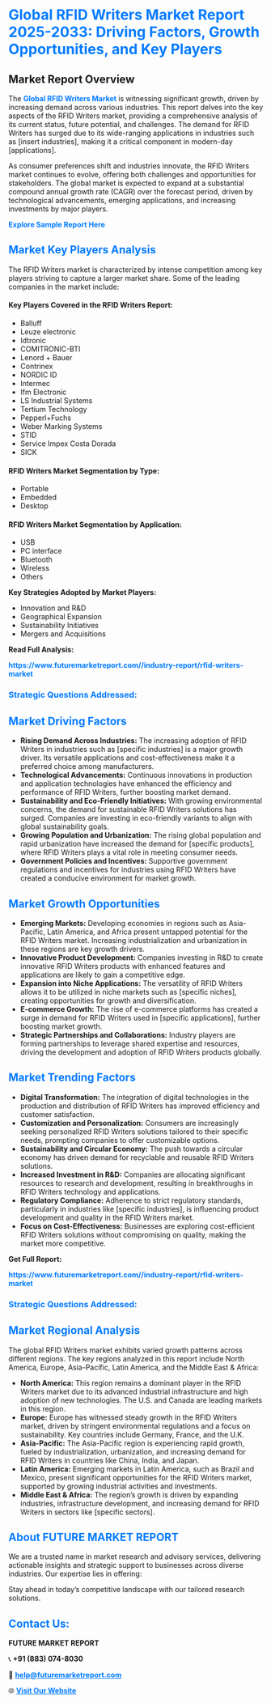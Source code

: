 <h1 style="color: #007BFF;">Global RFID Writers Market Report 2025-2033: Driving Factors, Growth Opportunities, and Key Players</h1>

<section id="overview">
<h2>Market Report Overview</h2>
<p>The <a href="https://www.futuremarketreport.com//industry-report/rfid-writers-market" style="color: #007BFF; text-decoration: none;"><strong>Global RFID Writers Market</strong></a> is witnessing significant growth, driven by increasing demand across various industries. This report delves into the key aspects of the RFID Writers market, providing a comprehensive analysis of its current status, future potential, and challenges. The demand for RFID Writers has surged due to its wide-ranging applications in industries such as [insert industries], making it a critical component in modern-day [applications].</p>
<p>As consumer preferences shift and industries innovate, the RFID Writers market continues to evolve, offering both challenges and opportunities for stakeholders. The global market is expected to expand at a substantial compound annual growth rate (CAGR) over the forecast period, driven by technological advancements, emerging applications, and increasing investments by major players.</p>
</section>

<section id="overview">
<p><a href="https://www.futuremarketreport.com//request-sample/reportId=82549" style="color: #007BFF; text-decoration: none;"><strong>Explore Sample Report Here</strong></a></p>
</section>

<section id="key-players">
<h2 style="color: #007BFF;">Market Key Players Analysis</h2>
<p>The RFID Writers market is characterized by intense competition among key players striving to capture a larger market share. Some of the leading companies in the market include:</p>
<h4>Key Players Covered in the RFID Writers Report:</h4>
<ul><li>Balluff</li><li>Leuze electronic</li><li>Idtronic</li><li>COMITRONIC-BTI</li><li>Lenord + Bauer</li><li>Contrinex</li><li>NORDIC ID</li><li>Intermec</li><li>Ifm Electronic</li><li>LS Industrial Systems</li><li>Tertium Technology</li><li>Pepperl+Fuchs</li><li>Weber Marking Systems</li><li>STID</li><li>Service Impex Costa Dorada</li><li>SICK</li></ul>
<h4>RFID Writers Market Segmentation by Type:</h4>
<ul><li>Portable</li><li>Embedded</li><li>Desktop</li></ul>

<h4>RFID Writers Market Segmentation by Application:</h4>
<ul><li>USB</li><li>PC interface</li><li>Bluetooth</li><li>Wireless</li><li>Others</li></ul>
<p><strong>Key Strategies Adopted by Market Players:</strong></p>
<ul>
<li>Innovation and R&D</li>
<li>Geographical Expansion</li>
<li>Sustainability Initiatives</li>
<li>Mergers and Acquisitions</li>
</ul>
</section>

<section>
<p><strong>Read Full Analysis: </strong></p><a href="https://www.futuremarketreport.com//industry-report/rfid-writers-market" style="color: #007BFF; text-decoration: none;"><strong>https://www.futuremarketreport.com//industry-report/rfid-writers-market</strong></a>
<h3 style="color: #007BFF;">Strategic Questions Addressed:</h3>
</section>

<section id="driving-factors">
<h2 style="color: #007BFF;">Market Driving Factors</h2>
<ul>
<li><strong>Rising Demand Across Industries:</strong> The increasing adoption of RFID Writers in industries such as [specific industries] is a major growth driver. Its versatile applications and cost-effectiveness make it a preferred choice among manufacturers.</li>
<li><strong>Technological Advancements:</strong> Continuous innovations in production and application technologies have enhanced the efficiency and performance of RFID Writers, further boosting market demand.</li>
<li><strong>Sustainability and Eco-Friendly Initiatives:</strong> With growing environmental concerns, the demand for sustainable RFID Writers solutions has surged. Companies are investing in eco-friendly variants to align with global sustainability goals.</li>
<li><strong>Growing Population and Urbanization:</strong> The rising global population and rapid urbanization have increased the demand for [specific products], where RFID Writers plays a vital role in meeting consumer needs.</li>
<li><strong>Government Policies and Incentives:</strong> Supportive government regulations and incentives for industries using RFID Writers have created a conducive environment for market growth.</li>
</ul>
</section>

<section id="growth-opportunities">
<h2 style="color: #007BFF;">Market Growth Opportunities</h2>
<ul>
<li><strong>Emerging Markets:</strong> Developing economies in regions such as Asia-Pacific, Latin America, and Africa present untapped potential for the RFID Writers market. Increasing industrialization and urbanization in these regions are key growth drivers.</li>
<li><strong>Innovative Product Development:</strong> Companies investing in R&D to create innovative RFID Writers products with enhanced features and applications are likely to gain a competitive edge.</li>
<li><strong>Expansion into Niche Applications:</strong> The versatility of RFID Writers allows it to be utilized in niche markets such as [specific niches], creating opportunities for growth and diversification.</li>
<li><strong>E-commerce Growth:</strong> The rise of e-commerce platforms has created a surge in demand for RFID Writers used in [specific applications], further boosting market growth.</li>
<li><strong>Strategic Partnerships and Collaborations:</strong> Industry players are forming partnerships to leverage shared expertise and resources, driving the development and adoption of RFID Writers products globally.</li>
</ul>
</section>

<section id="trending-factors">
<h2 style="color: #007BFF;">Market Trending Factors</h2>
<ul>
<li><strong>Digital Transformation:</strong> The integration of digital technologies in the production and distribution of RFID Writers has improved efficiency and customer satisfaction.</li>
<li><strong>Customization and Personalization:</strong> Consumers are increasingly seeking personalized RFID Writers solutions tailored to their specific needs, prompting companies to offer customizable options.</li>
<li><strong>Sustainability and Circular Economy:</strong> The push towards a circular economy has driven demand for recyclable and reusable RFID Writers solutions.</li>
<li><strong>Increased Investment in R&D:</strong> Companies are allocating significant resources to research and development, resulting in breakthroughs in RFID Writers technology and applications.</li>
<li><strong>Regulatory Compliance:</strong> Adherence to strict regulatory standards, particularly in industries like [specific industries], is influencing product development and quality in the RFID Writers market.</li>
<li><strong>Focus on Cost-Effectiveness:</strong> Businesses are exploring cost-efficient RFID Writers solutions without compromising on quality, making the market more competitive.</li>
</ul>
</section>

<section>
<p><strong>Get Full Report: </strong></p><a href="https://www.futuremarketreport.com//industry-report/rfid-writers-market" style="color: #007BFF; text-decoration: none;"><strong>https://www.futuremarketreport.com//industry-report/rfid-writers-market</strong></a>
<h3 style="color: #007BFF;">Strategic Questions Addressed:</h3>
</section>


<section id="regional-analysis">
<h2 style="color: #007BFF;">Market Regional Analysis</h2>
<p>The global RFID Writers market exhibits varied growth patterns across different regions. The key regions analyzed in this report include North America, Europe, Asia-Pacific, Latin America, and the Middle East & Africa:</p>
<ul>
<li><strong>North America:</strong> This region remains a dominant player in the RFID Writers market due to its advanced industrial infrastructure and high adoption of new technologies. The U.S. and Canada are leading markets in this region.</li>
<li><strong>Europe:</strong> Europe has witnessed steady growth in the RFID Writers market, driven by stringent environmental regulations and a focus on sustainability. Key countries include Germany, France, and the U.K.</li>
<li><strong>Asia-Pacific:</strong> The Asia-Pacific region is experiencing rapid growth, fueled by industrialization, urbanization, and increasing demand for RFID Writers in countries like China, India, and Japan.</li>
<li><strong>Latin America:</strong> Emerging markets in Latin America, such as Brazil and Mexico, present significant opportunities for the RFID Writers market, supported by growing industrial activities and investments.</li>
<li><strong>Middle East & Africa:</strong> The region’s growth is driven by expanding industries, infrastructure development, and increasing demand for RFID Writers in sectors like [specific sectors].</li>
</ul>
</section>

<footer>
<h2 style="color: #007BFF;">About FUTURE MARKET REPORT</h2>
<p>We are a trusted name in market research and advisory services, delivering actionable insights and strategic support to businesses across diverse industries. Our expertise lies in offering:</p>

<p>Stay ahead in today’s competitive landscape with our tailored research solutions.</p>

<h2 style="color: #007BFF;">Contact Us:</h2>
<p><strong>FUTURE MARKET REPORT</strong></p>
<p>📞 <strong>+91 (883) 074-8030</strong></p>
<p>📧 <strong><a href="mailto:help@futuremarketreport.com" style="color: #007BFF;">help@futuremarketreport.com</a></strong></p>
<p>🌐 <strong><a href="https://www.futuremarketreport.com/" style="color: #007BFF;">Visit Our Website</a></strong></p>
</footer>